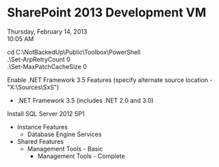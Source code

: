 # SharePoint 2013 Development VM

Thursday, February 14, 2013\
10:05 AM

cd C:\\NotBackedUp\\Public\\Toolbox\\PowerShell\
.\\Set-ArpRetryCount 0\
.\\Set-MaxPatchCacheSize 0

Enable .NET Framework 3.5 Features (specify alternate source location - "X:\\Sources\\SxS")

- .NET Framework 3.5 (includes .NET 2.0 and 3.0)

Install SQL Server 2012 SP1

- Instance Features
  - Database Engine Services
- Shared Features
  - Management Tools - Basic
    - Management Tools - Complete
